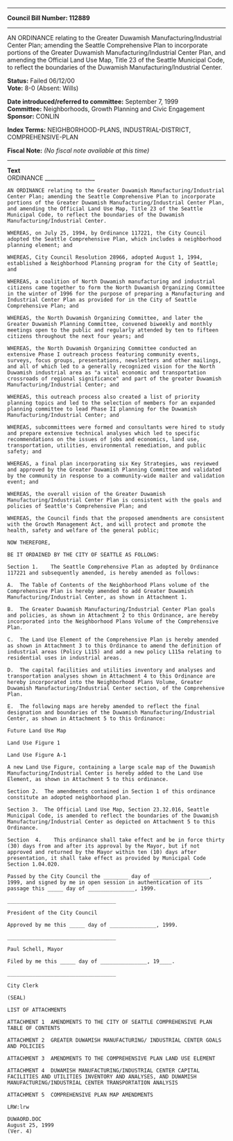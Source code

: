 * * * * *  
  
**Council Bill Number: [](#h0)[](#h2)112889**  
  
* * * * *  
  
AN ORDINANCE relating to the Greater Duwamish Manufacturing/Industrial Center Plan; amending the Seattle Comprehensive Plan to incorporate portions of the Greater Duwamish Manufacturing/Industrial Center Plan, and amending the Official Land Use Map, Title 23 of the Seattle Municipal Code, to reflect the boundaries of the Duwamish Manufacturing/Industrial Center.  
  
**Status:** Failed 06/12/00   
**Vote:** 8-0 (Absent: Wills)   
  
**Date introduced/referred to committee:** September 7, 1999   
**Committee:** Neighborhoods, Growth Planning and Civic Engagement   
**Sponsor:** CONLIN   
  
**Index Terms:** NEIGHBORHOOD-PLANS, INDUSTRIAL-DISTRICT, COMPREHENSIVE-PLAN  
  
**Fiscal Note:** *(No fiscal note available at this time)*  
  
* * * * *  
  
**Text**  
    ORDINANCE __________________  
  
    AN ORDINANCE relating to the Greater Duwamish Manufacturing/Industrial  
    Center Plan; amending the Seattle Comprehensive Plan to incorporate  
    portions of the Greater Duwamish Manufacturing/Industrial Center Plan,  
    and amending the Official Land Use Map, Title 23 of the Seattle  
    Municipal Code, to reflect the boundaries of the Duwamish  
    Manufacturing/Industrial Center.  
  
    WHEREAS, on July 25, 1994, by Ordinance 117221, the City Council  
    adopted the Seattle Comprehensive Plan, which includes a neighborhood  
    planning element; and  
  
    WHEREAS, City Council Resolution 28966, adopted August 1, 1994,  
    established a Neighborhood Planning program for the City of Seattle;  
    and  
  
    WHEREAS, a coalition of North Duwamish manufacturing and industrial  
    citizens came together to form the North Duwamish Organizing Committee  
    in the winter of 1996 for the purpose of preparing a Manufacturing and  
    Industrial Center Plan as provided for in the City of Seattle  
    Comprehensive Plan; and  
  
    WHEREAS, the North Duwamish Organizing Committee, and later the  
    Greater Duwamish Planning Committee, convened biweekly and monthly  
    meetings open to the public and regularly attended by ten to fifteen  
    citizens throughout the next four years; and  
  
    WHEREAS, the North Duwamish Organizing Committee conducted an  
    extensive Phase I outreach process featuring community events,  
    surveys, focus groups, presentations, newsletters and other mailings,  
    and all of which led to a generally recognized vision for the North  
    Duwamish industrial area as "a vital economic and transportation  
    crossroads of regional significance" and part of the greater Duwamish  
    Manufacturing/Industrial Center; and  
  
    WHEREAS, this outreach process also created a list of priority  
    planning topics and led to the selection of members for an expanded  
    planning committee to lead Phase II planning for the Duwamish  
    Manufacturing/Industrial Center; and  
  
    WHEREAS, subcommittees were formed and consultants were hired to study  
    and prepare extensive technical analyses which led to specific  
    recommendations on the issues of jobs and economics, land use,  
    transportation, utilities, environmental remediation, and public  
    safety; and  
  
    WHEREAS, a final plan incorporating six Key Strategies, was reviewed  
    and approved by the Greater Duwamish Planning Committee and validated  
    by the community in response to a community-wide mailer and validation  
    event; and  
  
    WHEREAS, the overall vision of the Greater Duwamish  
    Manufacturing/Industrial Center Plan is consistent with the goals and  
    policies of Seattle's Comprehensive Plan; and  
  
    WHEREAS, the Council finds that the proposed amendments are consistent  
    with the Growth Management Act, and will protect and promote the  
    health, safety and welfare of the general public;  
  
    NOW THEREFORE,  
  
    BE IT ORDAINED BY THE CITY OF SEATTLE AS FOLLOWS:  
  
    Section 1.    The Seattle Comprehensive Plan as adopted by Ordinance  
    117221 and subsequently amended, is hereby amended as follows:  
  
    A.  The Table of Contents of the Neighborhood Plans volume of the  
    Comprehensive Plan is hereby amended to add Greater Duwamish  
    Manufacturing/Industrial Center, as shown in Attachment 1.  
  
    B.  The Greater Duwamish Manufacturing/Industrial Center Plan goals  
    and policies, as shown in Attachment 2 to this Ordinance, are hereby  
    incorporated into the Neighborhood Plans Volume of the Comprehensive  
    Plan.  
  
    C.  The Land Use Element of the Comprehensive Plan is hereby amended  
    as shown in Attachment 3 to this Ordinance to amend the definition of  
    industrial areas (Policy L115) and add a new policy L115a relating to  
    residential uses in industrial areas.  
  
    D.  The capital facilities and utilities inventory and analyses and  
    transportation analyses shown in Attachment 4 to this Ordinance are  
    hereby incorporated into the Neighborhood Plans Volume, Greater  
    Duwamish Manufacturing/Industrial Center section, of the Comprehensive  
    Plan.  
  
    E.  The following maps are hereby amended to reflect the final  
    designation and boundaries of the Duwamish Manufacturing/Industrial  
    Center, as shown in Attachment 5 to this Ordinance:  
  
    Future Land Use Map  
  
    Land Use Figure 1  
  
    Land Use Figure A-1  
  
    A new Land Use Figure, containing a large scale map of the Duwamish  
    Manufacturing/Industrial Center is hereby added to the Land Use  
    Element, as shown in Attachment 5 to this ordinance.  
  
    Section 2.  The amendments contained in Section 1 of this ordinance  
    constitute an adopted neighborhood plan.  
  
    Section 3.  The Official Land Use Map, Section 23.32.016, Seattle  
    Municipal Code, is amended to reflect the boundaries of the Duwamish  
    Manufacturing/Industrial Center as depicted on Attachment 5 to this  
    Ordinance.  
  
    Section  4.    This ordinance shall take effect and be in force thirty  
    (30) days from and after its approval by the Mayor, but if not  
    approved and returned by the Mayor within ten (10) days after  
    presentation, it shall take effect as provided by Municipal Code  
    Section 1.04.020.  
  
    Passed by the City Council the ________ day of __________________,  
    1999, and signed by me in open session in authentication of its  
    passage this _____ day of _______________, 1999.  
  
    ___________________________________  
  
    President of the City Council  
  
    Approved by me this _____ day of _______________, 1999.  
  
    ___________________________________  
  
    Paul Schell, Mayor  
  
    Filed by me this _____ day of _______________, 19____.  
  
    ___________________________________  
  
    City Clerk  
  
    (SEAL)  
  
    LIST OF ATTACHMENTS  
  
    ATTACHMENT 1  AMENDMENTS TO THE CITY OF SEATTLE COMPREHENSIVE PLAN  
    TABLE OF CONTENTS  
  
    ATTACHMENT 2  GREATER DUWAMISH MANUFACTURING/ INDUSTRIAL CENTER GOALS  
    AND POLICIES  
  
    ATTACHMENT 3  AMENDMENTS TO THE COMPREHENSIVE PLAN LAND USE ELEMENT  
  
    ATTACHMENT 4  DUWAMISH MANUFACTURING/INDUSTRIAL CENTER CAPITAL  
    FACILITIES AND UTILITIES INVENTORY AND ANALYSES, AND DUWAMISH  
    MANUFACTURING/INDUSTRIAL CENTER TRANSPORTATION ANALYSIS  
  
    ATTACHMENT 5  COMPREHENSIVE PLAN MAP AMENDMENTS  
  
    LRW:lrw  
  
    DUWAORD.DOC  
    August 25, 1999  
    (Ver. 4)  
